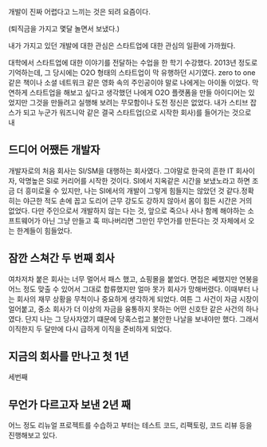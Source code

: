 







개발이 진짜 어렵다고 느끼는 것은 되려 요즘이다.













(퇴직금을 가지고 몇달 놀면서 보냈다.)





내가 가지고 있던 개발에 대한 관심은 스타트업에 대한 관심의 일환에 가까웠다.

대학에서 스타트업에 대한 이야기를 전달하는 수업을 한 학기 수강했다. 2013년 정도로 기억하는데, 그 당시에는 O2O 형태의 스타트업이 막 유행하던 시기였다. zero to one 같은 책이나 소셜 네트워크 같은 영화 속의 주인공이야 말로 나에게는 아이돌 이었다. 막연하게 스타트업을 해보고 싶다고 생각했던 나에게 O2O 플랫폼을 만들 아이디어는 있었지만 그것을 만들려고 실행해 보려는 무모함이나 도전 정신은 없었다. 내가 스티브 잡스가 되고 누군가 워즈니악 같은 결국 스타트업(으로 시작한 회사)를 들어가는 것으로 내


## 드디어 어쨌든 개발자
개발자로의 처음 회사는 SI/SM을 대행하는 회사였다. 그야말로 한국의 흔한 IT 회사이자, 악명높은 SI로 커리어를 시작한 것이다. SI에서 지옥같은 시간을 보냈노라고 하면 조금 더 흥미로울 수 있지만, 나는 SI에서의 개발이 그렇게 힘들지는 않았던 것 같다.정확히는 야근한 적도 손에 꼽고 도리어 근무 강도도 강하지 않아서 몸이 힘든 시간은 거의 없었다. 다만 주인으로서 개발하지 않는 다는 것, 앞으로 죽으나 사나 함께 해야하는 소프트웨어가 아닌 그냥 만들고 훅 떠나버리면 그만인 무언가를 만든다는 것 자체에서 오는 한계들이 힘들었다.


## 잠깐 스쳐간 두 번째 회사


여차저차 붙은 회사는 너무 멀어서 패스 했고, 쇼핑몰을 붙었다. 면접은 쎄했지만 연봉을 어느 정도 맞출 수 있어서 그대로 합류했지만 얼마 못가 회사가 망해버렸다. 이때부터 나는 회사의 재무 상황을 무척이나 중요하게 생각하게 되었다. 여튼 그 사건이 자금 시장이 얼어붙고, 중소 회사가 더 이상의 자금을 융통하지 못하는 어떤 신호탄 같은 사건의 하나였다. 단지 나는 그 당사자였기 떄문에 당혹스럽고 불안한 나날을 보내야만 했다. 그래서 이직한지 두 달만에 다시 급하게 이직을 준비하게 되었다.


## 지금의 회사를 만나고 첫 1년
세번째

## 무언가 다르고자 보낸 2년 째
어느 정도 리뉴얼 프로젝트를 수습하고 부터는 테스트 코드, 리팩토링, 코드 리뷰 등을 진행해보고 있다.